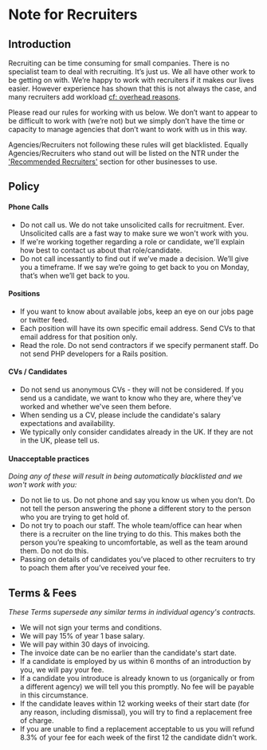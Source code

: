 # Note for Recruiters

## Introduction

Recruiting can be time consuming for small companies. There is no specialist team to deal with recruiting. It’s just us. We all have other work to be getting on with. We’re happy to work with recruiters if it makes our lives easier. However experience has shown that this is not always the case, and many recruiters add workload [cf: overhead reasons](overhead_reasons.md).

Please read our rules for working with us below. We don’t want to appear to be difficult to work with (we’re not) but we simply don’t have the time or capacity to manage agencies that don’t want to work with us in this way.

Agencies/Recruiters not following these rules will get blacklisted. Equally Agencies/Recruiters who stand out will be listed on the NTR under the ['Recommended Recruiters'](recommended_recruiters.md) section for other businesses to use.

## Policy

#### Phone Calls
* Do not call us. We do not take unsolicited calls for recruitment. Ever. Unsolicited calls are a fast way to make sure we won't work with you.
* If we're working together regarding a role or candidate, we'll explain how best to contact us about that role/candidate.
* Do not call incessantly to find out if we’ve made a decision. We’ll give you a timeframe. If we say we’re going to get back to you on Monday, that’s when we’ll get back to you.

#### Positions
* If you want to know about available jobs, keep an eye on our jobs page or twitter feed.
* Each position will have its own specific email address. Send CVs to that email address for that position only.
* Read the role. Do not send contractors if we specify permanent staff. Do not send PHP developers for a Rails position.

#### CVs /  Candidates
* Do not send us anonymous CVs - they will not be considered. If you send us a candidate, we want to know who they are, where they've worked and whether we've seen them before.
* When sending us a CV, please include the candidate's salary expectations and availability.
* We typically only consider candidates already in the UK. If they are not in the UK, please tell us.

#### Unacceptable practices

_Doing any of these will result in being automatically blacklisted and we won't work with you:_

* Do not lie to us. Do not phone and say you know us when you don’t. Do not tell the person answering the phone a different story to the person who you are trying to get hold of.
* Do not try to poach our staff. The whole team/office can hear when there is a recruiter on the line trying to do this. This makes both the person you’re speaking to uncomfortable, as well as the team around them. Do not do this.
* Passing on details of candidates you’ve placed to other recruiters to try to poach them after you’ve received your fee.


## Terms & Fees

_These Terms supersede any similar terms in individual agency's contracts._

* We will not sign your terms and conditions. 
* We will pay 15% of year 1 base salary.
* We will pay within 30 days of invoicing.
* The invoice date can be no earlier than the candidate's start date.
* If a candidate is employed by us within 6 months of an introduction by you, we will pay your fee.
* If a candidate you introduce is already known to us (organically or from a different agency) we will tell you this promptly. No fee will be payable in this circumstance.
* If the candidate leaves within 12 working weeks of their start date (for any reason, including dismissal), you will try to find a replacement free of charge.
* If you are unable to find a replacement acceptable to us you will refund 8.3% of your fee for each week of the first 12 the candidate didn't work.
